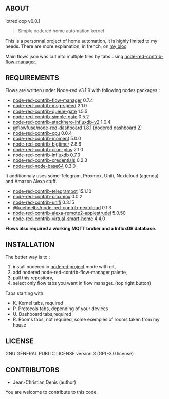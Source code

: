 ## ABOUT
iotredloop v0.0.1
> Simple nodered home automation kernel

This is a personnal project of home automation, it is highly limited to my needs.
There are more explanation, in french, on [my blog](https://chez.jcdenis.fr/category/Domotique/NRDomV2)

Main flows.json was cut into multiple files by tabs using [node-red-contrib-flow-manager](https://flows.nodered.org/node/node-red-contrib-flow-manager).

## REQUIREMENTS

Flows are written under Node-red v3.1.9 with following nodes packages :

* [node-red-contrib-flow-manager](https://flows.nodered.org/node/node-red-contrib-flow-manager) 0.7.4
* [node-red-contrib-msg-speed](https://flows.nodered.org/node/node-red-contrib-msg-speed) 2.1.0
* [node-red-contrib-queue-gate](https://flows.nodered.org/node/node-red-contrib-queue-gate) 1.5.5
* [node-red-contrib-simple-gate](https://flows.nodered.org/node/node-red-contrib-simple-gate) 0.5.2
* [node-red-contrib-stackhero-influxdb-v2](https://flows.nodered.org/node/node-red-contrib-stackhero-influxdb-v2) 1.0.4
* [@flowfuse/node-red-dashboard](https://flows.nodered.org/node/@flowfuse/node-red-dashboard) 1.8.1 (nodered dashboard 2)
* [node-red-contrib-cpu](https://flows.nodered.org/node/node-red-contrib-cpu) 0.0.4
* [node-red-contrib-moment](https://flows.nodered.org/node/node-red-contrib-moment) 5.0.0
* [node-red-contrib-bigtimer](https://flows.nodered.org/node/node-red-contrib-bigtimer) 2.8.6
* [node-red-contrib-cron-plus](https://flows.nodered.org/node/node-red-contrib-cron-plus) 2.1.0
* [node-red-contrib-influxdb](https://flows.nodered.org/node/node-red-contrib-influxdb) 0.7.0
* [node-red-contrib-credentials](https://flows.nodered.org/node/node-red-contrib-credentials) 0.2.3
* [node-red-node-base64](https://flows.nodered.org/node/node-red-node-base64) 0.3.0

It additionnaly uses some Telegram, Proxmox, Unifi, Nextcloud (agenda) and Amazon Alexa stuff.

* [node-red-contrib-telegrambot](https://flows.nodered.org/node/node-red-contrib-telegrambot) 15.1.10
* [node-red-contrib-proxmox](https://flows.nodered.org/node/node-red-contrib-proxmox) 0.0.2
* [node-red-contrib-unifi](https://flows.nodered.org/node/node-red-contrib-unifi) 0.3.15
* [@kuehnelbs/node-red-contrib-nextcloud](https://flows.nodered.org/node/@kuehnelbs/node-red-contrib-nextcloud) 0.1.3
* [node-red-contrib-alexa-remote2-applestrudel](https://flows.nodered.org/node/node-red-contrib-alexa-remote2-applestrudel) 5.0.50
* [node-red-contrib-virtual-smart-home](https://flows.nodered.org/node/node-red-contrib-virtual-smart-home) 4.4.0

**Flows also required a working MQTT broker and a InfluxDB database.**

## INSTALLATION

The better way is to :
 1. install nodered in [nodered project](https://nodered.org/docs/user-guide/projects/) mode with git,
 2. add nodered node-red-contrib-flow-manager palette,
 3. pull this repository,
 4. select only flow tabs you want in flow manager. (top right button)

Tabs starting with:
* K. Kernel tabs, required
* P. Protocols tabs, depending of your devices
* U. Dashboard tabs,required
* R. Rooms tabs, not required, some exemples of rooms taken from my house

## LICENSE

GNU GENERAL PUBLIC LICENSE version 3 (GPL-3.0 license)

## CONTRIBUTORS

* Jean-Christian Denis (author)

You are welcome to contribute to this code.
